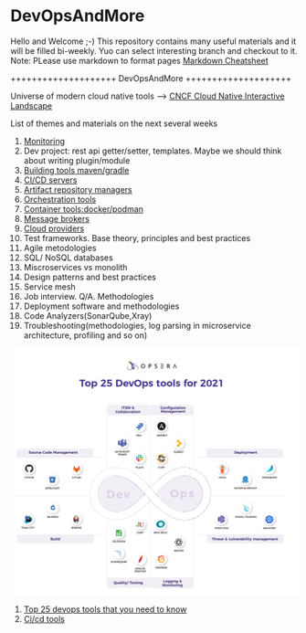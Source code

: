 # DevOpsAndMore
Hello and Welcome ;-) This repository contains many useful materials and it will be filled bi-weekly.
Yuo can select interesting branch and checkout to it.
Note: PLease use markdown to format pages [Markdown Cheatsheet](https://github.com/adam-p/markdown-here/wiki/Markdown-Cheatsheet)

++++++++++++++++++++ DevOpsAndMore ++++++++++++++++++++ 

Universe of modern cloud native tools --> [CNCF Cloud Native Interactive Landscape](https://landscape.cncf.io)

List of themes and materials on the next several weeks
1. [Monitoring](https://github.com/sergei-voron/DevOpsAndMore/tree/Monitoring)
2. Dev project: rest api getter/setter, templates. Maybe we should think about writing plugin/module
3. [Building tools maven/gradle](https://github.com/sergei-voron/DevOpsAndMore/tree/Building-tools)
4. [CI/CD servers](https://github.com/sergei-voron/DevOpsAndMore/tree/CI-CD)
5. [Artifact repository managers](https://github.com/sergei-voron/DevOpsAndMore/tree/Artifact-repository-managers)
6. [Orchestration tools](https://github.com/sergei-voron/DevOpsAndMore/tree/Orchestration-tools)
7. [Container tools:docker/podman](https://github.com/sergei-voron/DevOpsAndMore/tree/Container-tools)
8. [Message brokers](https://github.com/sergei-voron/DevOpsAndMore/tree/Message-brokers)
9. [Cloud providers](https://github.com/sergei-voron/DevOpsAndMore/tree/Cloud-providers)
10. Test frameworks. Base theory, principles and best practices
11. Agile metodologies
12. SQL/ NoSQL databases
13. Miscroservices vs monolith
14. Design patterns and best practices
15. Service mesh
16. Job interview. Q/A. Methodologies
17. Deployment software and methodologies
18. Code Analyzers(SonarQube,Xray)    
19. Troubleshooting(methodologies, log parsing in microservice architecture, profiling and so on)

![DevOps-tools-2021](DevOps-tools-2021.png)
1. [Top 25 devops tools that you need to know](https://www.opsera.io/blog/top-25-devops-tools-that-you-need-to-know)
2. [Ci/cd tools](https://www.katalon.com/resources-center/blog/ci-cd-tools)
